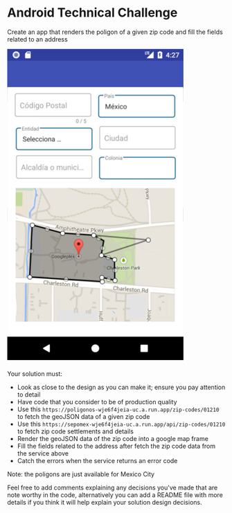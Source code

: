 # Android Technical Challenge
Create an app that renders the poligon of a given zip code and fill the fields related to an address

![](ui.png)

Your solution must:

- Look as close to the design as you can make it; ensure you pay attention to detail
- Have code that you consider to be of production quality
- Use this `https://poligonos-wje6f4jeia-uc.a.run.app/zip-codes/01210`  to fetch the geoJSON data of a given zip code
- Use this `https://sepomex-wje6f4jeia-uc.a.run.app/api/zip-codes/01210`  to fetch zip code settlements and details
- Render the geoJSON data of the zip code into a google map frame 
- Fill the fields related to the address after fetch the zip code data from the service above
- Catch the errors when the service returns an error code

Note: the poligons are just available for Mexico City

Feel free to add comments explaining any decisions you've made that are note worthy in the code, alternatively you can add a README file with more details if you think it will help explain your solution design decisions.
